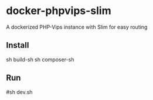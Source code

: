 # docker-phpvips-slim
A dockerized PHP-Vips instance with Slim for easy routing

## Install

sh build-sh
sh composer-sh

## Run

#sh dev.sh
